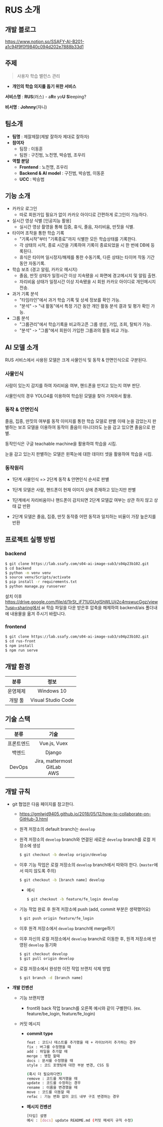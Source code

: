 # RUS 소개

## 개발 블로그
https://www.notion.so/SSAFY-AI-B201-a1c94f9f0f9840c094d202e7888b33d1

## 주제

> 사용자 학습 밸런스 관리

- **개인의 학습 의지를 돕기 위한 서비스**

**서비스명** : **RUS**(러스) - a**R**e yo**U** **S**leeping?

**비서명** : **Johnny**(쟈니)



## 팀소개

- **팀명** : 제잘제잘(제발 잘하자 제대로 잘하자)
- **참여자**
  - 팀장 : 이동훈
  - 팀원 : 구진범, 노천명, 박승범, 조우리
- **역할 분담**
  - **Frontend** : 노천명, 조우리
  - **Backend & AI model** : 구진범, 박승범, 이동훈
  - **UCC** : 박승범



## 기능 소개

- 카카오 로그인
    - 따로 회원가입 필요가 없이 카카오 아이디로 간편하게 로그인이 가능하다.
- 실시간 영상 식별 [인공지능 활용]
    - 실시간 영상 촬영을 통해 집중, 휴식, 졸음, 자리비움, 딴짓을 식별.
- 타이머 조작을 통한 학습 기록
    - "기록시작"부터 "기록종료"까지 식별한 모든 학습상태를 기록한다.
    - 각 상태의 시작, 종료 시간을 기록하여 기록이 종료되었을 시 한 번에 DB에 등록된다.
    - 휴식은 타이머 일시정지/해제를 통한 수동기록, 다른 상태는 타이머 작동 기간동안 자동기록.
- 학습 보조 (경고 알림, 카카오 메시지)
    - 졸음, 딴짓 상태가 일정시간 이상 지속됐을 시 화면에 경고메시지 및 알림 출현.
    - 자리비움 상태가 일정시간 이상 지속됐을 시 회원 카카오 아이디로 개인메시지 전송.
- 과거 기록 분석
    - "타임라인"에서 과거 학습 기록 및 상세 정보를 확인 가능.
    - "분석" -> "내 활동"에서 특정 기간 동안 개인 활동 분석 결과 및 평가 확인 가능. 
- 그룹 분석
    - "그룹관리"에서 학습기록을 비교하고픈 그룹 생성, 가입, 조회, 탈퇴가 가능.
    - "분석" -> "그룹"에서 회원이 가입한 그룹과의 활동 비교 가능. 



## AI 모델 소개
RUS 서비스에서 사용된 모델은 크게 사물인식 및 동작 & 안면인식으로 구분된다.
### 사물인식
사람이 있는지 감지를 하여 자리비움 여부, 핸드폰을 만지고 있는지 여부 판단.

사물인식의 경우 YOLO4를 이용하여 학습된 모델을 찾아 가져와서 활용.
### 동작 & 안면인식
졸음, 집중, 딴짓의 여부를 동작 이미지를 통한 학습 모델로 판별 이때 눈을 감았는지 판별하는 보조 모델을 이용하여 동작이 졸음이 아니더라도 눈을 감고 있으면 졸음으로 판별.

동작인식은 구글 teachable machine을 활용하여 학습을 시킴.

눈을 감고 있는지 판별하는 모델은 왼쪽눈에 대한 데이터 셋을 활용하여 학습을 시킴.
### 동작원리
- 1단계 사물인식 => 2단계 동작 & 안면인식 순서로 판별

- 1단계 모델은 사람, 핸드폰이 현재 이미지 상에 존재하고 있는지만 판별

- 1단계에서 자리비움이나 핸드폰이 감지되면 2단계 모델값 여부는 상관 하지 않고 상태 값 반환

- 2단계 모델은 졸음, 집중, 딴짓 동작중 어떤 동작과 일치하는 비율이 가장 높은지를 반환


## 프로젝트 실행 방법
### backend
```bash
$ git clone https://lab.ssafy.com/s04-ai-image-sub3/s04p23b102.git
$ cd backend
$ python -m venv venv
$ source venv/Scripts/activate
$ pip install -r requirements.txt
$ python manage.py runserver
```
설치 이후 https://drive.google.com/file/d/1lrSt_jF71UGUgIShWLUij2c4mswucGgz/view?usp=sharing에서 ai 학습 파일을 다운 받은후 압축을 해제하여 backend/ais 폴더내에 내용물을 옮겨 주시기 바랍니다. 

### frontend

```bash
$ git clone https://lab.ssafy.com/s04-ai-image-sub3/s04p23b102.git
$ cd rus-front
$ npm install
$ npm run serve
```


## 개발 환경

|   분류   |        정보        |
| :------: | :----------------: |
| 운영체제 |     Windows 10     |
| 개발 툴  | Visual Studio Code |



## 기술 스택

|    분류    |                   기술                   |
| :--------: | :--------------------------------------: |
| 프론트엔드 |               Vue.js, Vuex               |
|   백엔드   |                  Django                  |
|   DevOps   | Jira, mattermost <br /> GitLab <br />AWS |



## 개발 규칙

- git 협업은 다음 페이지를 참고한다.

  - https://gmlwjd9405.github.io/2018/05/12/how-to-collaborate-on-GitHub-3.html

  - 원격 저장소의 default branch는 `develop`

  - 원격 저장소의 `develop` branch와 연결된 새로운 `develop` branch를 로컬 저장소에 생성

    ```bash
    $ git checkout -b develop origin/develop
    ```

  - 이후 기능 작업은 로컬 저장소의 `develop` branch에서 따와야 한다. (`master`에서 따지 않도록 주의)

    ```bash
    $ git checkout -b [branch name] develop
    ```

    - 예시

      ```bash
      $ git checkout -b feature/fe_login develop
      ```

  - 기능 작업 완료 후 원격 저장소에 push (add, commit 부분은 생략했어요)

    ```bash
    $ git push origin feature/fe_login
    ```

  - 이후 원격 저장소에서 `develop` branch에 merge하기

  - 이후 자신의 로컬 저장소에서 `develop` branch로 이동한 후, 원격 저장소에 반영된 `develop` 동기화

    ```bash
    $ git checkout develop
    $ git pull origin develop
    ```

  - 로컬 저장소에서 완성한 이전 작업 브랜치 삭제 방법

    ```bash
    $ git branch -d [branch name]
    ```



- **개발 컨벤션**

  - 기능 브랜치명

    - front와 back 작업 branch를 오른쪽 예시와 같이 구별한다. (ex. feature/be_login, feature/fe_login)

  - 커밋 메시지

    - **commit type**

      ```bash
      feat : 코드나 테스트를 추가했을 때 + 라이브러리 추가하는 경우 
      fix : 버그를 수정했을 때
      add : 파일을 추가할 때
      merge : 병합 할때
      docs : 문서를 수정했을 때
      style : 코드 포맷팅에 대한 부분 변경, CSS 등
      
      (혹시 더 필요하다면)
      remove : 코드를 제거했을 때
      update : 코드를 수정하는 경우
      rename : 이름을 변경했을 때
      move : 코드를 이동할 때
      refac : 기능 변화 없이 코드 내부 구조 변경하는 경우
      ```

    - **메시지 컨벤션**

      ```bash
      [타입] 설명
      예시 : [docs] update README.md (커밋 메세지 규칙 수정)
      ```

      